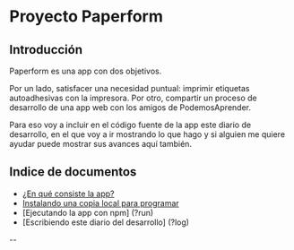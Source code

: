 # Proyecto Paperform

## Introducción

Paperform es una app con dos objetivos.

Por un lado, satisfacer una necesidad puntual: imprimir etiquetas autoadhesivas con la impresora.
Por otro, compartir un proceso de desarrollo de una app web con los amigos de PodemosAprender.

Para eso voy a incluir en el código fuente de la app este diario de desarrollo,
en el que voy a ir mostrando lo que hago y si alguien me quiere ayudar puede
mostrar sus avances aquí también.

## Indice de documentos

  - [¿En qué consiste la app?](?paperform)
  - [Instalando una copia local para programar](?install)
  - [Ejecutando la app con npm] (?run)
  - [Escribiendo este diario del desarrollo] (?log)

--
